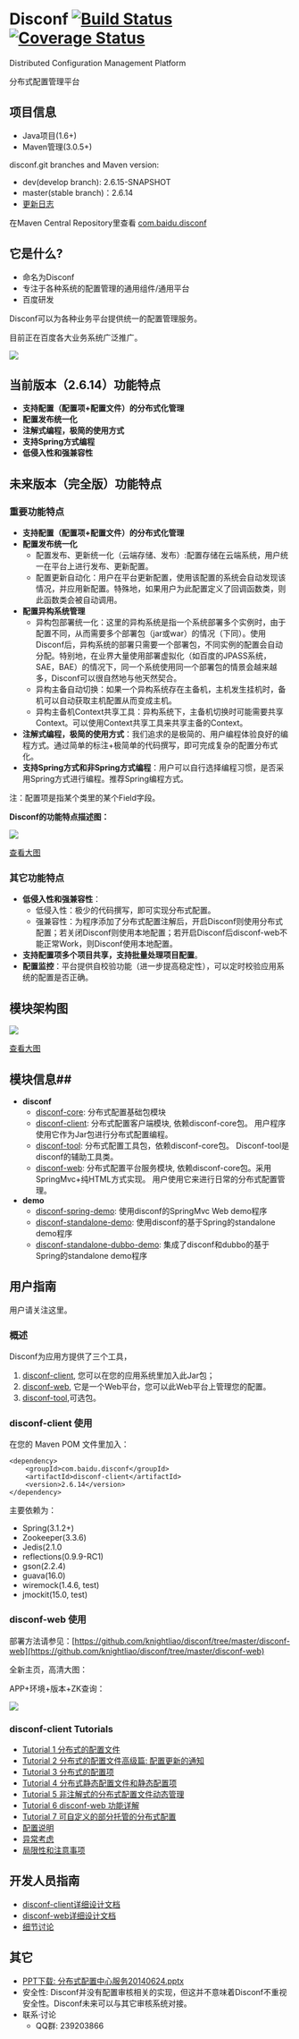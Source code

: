 Disconf [![Build Status](https://travis-ci.org/knightliao/disconf.svg?branch=master)](https://travis-ci.org/knightliao/disconf) [![Coverage Status](https://coveralls.io/repos/knightliao/disconf/badge.png?branch=master)](https://coveralls.io/r/knightliao/disconf?branch=master)
=======

Distributed Configuration Management Platform 

分布式配置管理平台

## 项目信息 ##

- Java项目(1.6+)
- Maven管理(3.0.5+)

disconf.git branches and Maven version:

- dev(develop branch): 2.6.15-SNAPSHOT
- master(stable branch)：2.6.14
- [更新日志](https://github.com/knightliao/disconf/wiki/updates) 

在Maven Central Repository里查看 [com.baidu.disconf](http://search.maven.org/#search%7Cga%7C1%7Cg%3A%22com.baidu.disconf%22 )

## 它是什么? ##

- 命名为Disconf
- 专注于各种系统的配置管理的通用组件/通用平台
- 百度研发

Disconf可以为各种业务平台提供统一的配置管理服务。

目前正在百度各大业务系统广泛推广。 

![](http://ww3.sinaimg.cn/bmiddle/60c9620fgw1eidaxpqdy3j20pr0jrgno.jpg)

## 当前版本（2.6.14）功能特点 ##

- **支持配置（配置项+配置文件）的分布式化管理**
- **配置发布统一化**
- **注解式编程，极简的使用方式**
- **支持Spring方式编程**
- **低侵入性和强兼容性** 

## 未来版本（完全版）功能特点 ##

### 重要功能特点 ###

- **支持配置（配置项+配置文件）的分布式化管理**
- **配置发布统一化**
    - 配置发布、更新统一化（云端存储、发布）:配置存储在云端系统，用户统一在平台上进行发布、更新配置。
    - 配置更新自动化：用户在平台更新配置，使用该配置的系统会自动发现该情况，并应用新配置。特殊地，如果用户为此配置定义了回调函数类，则此函数类会被自动调用。
- **配置异构系统管理**
    - 异构包部署统一化：这里的异构系统是指一个系统部署多个实例时，由于配置不同，从而需要多个部署包（jar或war）的情况（下同）。使用Disconf后，异构系统的部署只需要一个部署包，不同实例的配置会自动分配。特别地，在业界大量使用部署虚拟化（如百度的JPASS系统，SAE，BAE）的情况下，同一个系统使用同一个部署包的情景会越来越多，Disconf可以很自然地与他天然契合。
    - 异构主备自动切换：如果一个异构系统存在主备机，主机发生挂机时，备机可以自动获取主机配置从而变成主机。
    - 异构主备机Context共享工具：异构系统下，主备机切换时可能需要共享Context。可以使用Context共享工具来共享主备的Context。
- **注解式编程，极简的使用方式**：我们追求的是极简的、用户编程体验良好的编程方式。通过简单的标注+极简单的代码撰写，即可完成复杂的配置分布式化。
- **支持Spring方式和非Spring方式编程**：用户可以自行选择编程习惯，是否采用Spring方式进行编程。推荐Spring编程方式。

注：配置项是指某个类里的某个Field字段。

**Disconf的功能特点描述图：**

![](http://ww1.sinaimg.cn/bmiddle/60c9620fgw1ehi7wwkdtoj20nw0fz0uh.jpg)

[查看大图](http://ww1.sinaimg.cn/mw1024/60c9620fgw1ehi7wwkdtoj20nw0fz0uh.jpg)

### 其它功能特点 ###

- **低侵入性和强兼容性**：
	- 低侵入性：极少的代码撰写，即可实现分布式配置。	
	- 强兼容性：为程序添加了分布式配置注解后，开启Disconf则使用分布式配置；若关闭Disconf则使用本地配置；若开启Disconf后disconf-web不能正常Work，则Disconf使用本地配置。
- **支持配置项多个项目共享，支持批量处理项目配置**。
- **配置监控**：平台提供自校验功能（进一步提高稳定性），可以定时校验应用系统的配置是否正确。

## 模块架构图  ##

![](http://ww2.sinaimg.cn/bmiddle/60c9620fgw1ejez1p2o3lj20iq0bd75j.jpg)

[查看大图](http://ww2.sinaimg.cn/mw1024/60c9620fgw1ejez1p2o3lj20iq0bd75j.jpg)

## 模块信息##

- **disconf**
	- [disconf-core](https://github.com/knightliao/disconf/tree/master/disconf-core): 分布式配置基础包模块
	- [disconf-client](https://github.com/knightliao/disconf/tree/master/disconf-client): 分布式配置客户端模块, 依赖disconf-core包。 用户程序使用它作为Jar包进行分布式配置编程。
	- [disconf-tool](https://github.com/knightliao/disconf/tree/master/disconf-tool): 分布式配置工具包，依赖disconf-core包。 Disconf-tool是disconf的辅助工具类。
	- [disconf-web](https://github.com/knightliao/disconf/tree/master/disconf-web): 分布式配置平台服务模块, 依赖disconf-core包。采用SpringMvc+纯HTML方式实现。
	用户使用它来进行日常的分布式配置管理。
- **demo**
	- [disconf-spring-demo](https://github.com/knightliao/disconf/tree/master/disconf-demos/disconf-spring-demo): 使用disconf的SpringMvc Web demo程序
	- [disconf-standalone-demo](https://github.com/knightliao/disconf/tree/master/disconf-demos/disconf-standalone-demo): 使用disconf的基于Spring的standalone demo程序
	- [disconf-standalone-dubbo-demo](https://github.com/knightliao/disconf/tree/dev/disconf-demos/disconf-standalone-dubbo-demo): 集成了disconf和dubbo的基于Spring的standalone demo程序
	
## 用户指南 ##

用户请关注这里。

### 概述 ###

Disconf为应用方提供了三个工具，

1.  [disconf-client](https://github.com/knightliao/disconf/tree/master/disconf-client), 您可以在您的应用系统里加入此Jar包；
2.  [disconf-web](https://github.com/knightliao/disconf/tree/master/disconf-web), 它是一个Web平台，您可以此Web平台上管理您的配置。
3. [disconf-tool](https://github.com/knightliao/disconf/tree/master/disconf-tool),可选包。

### disconf-client 使用 ###

在您的 Maven POM 文件里加入：

    <dependency>
        <groupId>com.baidu.disconf</groupId>
        <artifactId>disconf-client</artifactId>
        <version>2.6.14</version>
    </dependency>

主要依赖为：

- Spring(3.1.2+)
- Zookeeper(3.3.6)
- Jedis(2.1.0
- reflections(0.9.9-RC1)
- gson(2.2.4)
- guava(16.0)
- wiremock(1.4.6, test)
- jmockit(15.0, test)

### disconf-web 使用 ###

部署方法请参见：[https://github.com/knightliao/disconf/tree/master/disconf-web](https://github.com/knightliao/disconf/tree/master/disconf-web)

全新主页，高清大图：

APP+环境+版本+ZK查询：

![](http://ww3.sinaimg.cn/mw1024/60c9620fgw1ekdeid28pmj20rc0fkdj9.jpg)

### disconf-client Tutorials ###

- [Tutorial 1 分布式的配置文件](https://github.com/knightliao/disconf/wiki/Tutorial1)
- [Tutorial 2 分布式的配置文件高级篇: 配置更新的通知](https://github.com/knightliao/disconf/wiki/Tutorial2)
- [Tutorial 3 分布式的配置项](https://github.com/knightliao/disconf/wiki/Tutorial3)
- [Tutorial 4 分布式静态配置文件和静态配置项](https://github.com/knightliao/disconf/wiki/Tutorial4)
- [Tutorial 5 非注解式的分布式配置文件动态管理](https://github.com/knightliao/disconf/wiki/Tutorial5)
- [Tutorial 6 disconf-web 功能详解](https://github.com/knightliao/disconf/wiki/Tutorial6)
- [Tutorial 7 可自定义的部分托管的分布式配置](https://github.com/knightliao/disconf/wiki/Tutorial7)
- [配置说明](https://github.com/knightliao/disconf/wiki/%E9%85%8D%E7%BD%AE%E8%AF%B4%E6%98%8E)
- [异常考虑](https://github.com/knightliao/disconf/wiki/%E5%BC%82%E5%B8%B8%E8%80%83%E8%99%91)
- [局限性和注意事项](https://github.com/knightliao/disconf/wiki/%E5%B1%80%E9%99%90%E6%80%A7%E5%92%8C%E6%B3%A8%E6%84%8F%E4%BA%8B%E9%A1%B9)

## 开发人员指南 ##

- [disconf-client详细设计文档](https://github.com/knightliao/disconf/wiki/disconf-client%E8%AF%A6%E7%BB%86%E8%AE%BE%E8%AE%A1%E6%96%87%E6%A1%A3)
- [disconf-web详细设计文档](https://github.com/knightliao/disconf/wiki/disconf-web%E8%AF%A6%E7%BB%86%E8%AE%BE%E8%AE%A1%E6%96%87%E6%A1%A3)
- [细节讨论](https://github.com/knightliao/disconf/wiki/%E7%BB%86%E8%8A%82%E8%AE%A8%E8%AE%BA)

## 其它 ##

- [PPT下载: 分布式配置中心服务20140624.pptx](https://github.com/knightliao/disconf/wiki/%E5%88%86%E5%B8%83%E5%BC%8F%E9%85%8D%E7%BD%AE%E4%B8%AD%E5%BF%83%E6%9C%8D%E5%8A%A120140624.pptx)
- 安全性: Disconf并没有配置审核相关的实现，但这并不意味着Disconf不重视安全性。Disconf未来可以与其它审核系统对接。 
- 联系·讨论
	- QQ群: 239203866 
